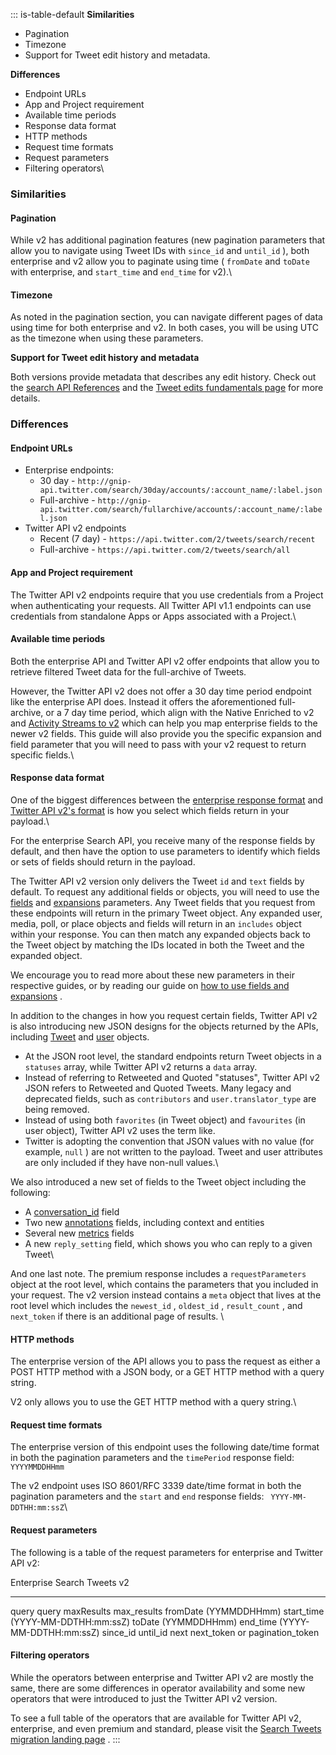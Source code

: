 ::: is-table-default
**Similarities**

-   Pagination
-   Timezone
-   Support for Tweet edit history and metadata.

**Differences**

-   Endpoint URLs
-   App and Project requirement
-   Available time periods
-   Response data format
-   HTTP methods
-   Request time formats
-   Request parameters
-   Filtering operators\

### Similarities

#### Pagination

While v2 has additional pagination features (new pagination parameters
that allow you to navigate using Tweet IDs with ` since_id ` and
` until_id ` ), both enterprise and v2 allow you to paginate using time
( ` fromDate ` and ` toDate ` with enterprise, and ` start_time ` and
` end_time ` for v2).\

#### Timezone

As noted in the pagination section, you can navigate different pages of
data using time for both enterprise and v2. In both cases, you will be
using UTC as the timezone when using these parameters.

**Support for Tweet edit history and metadata**

Both versions provide metadata that describes any edit history. Check
out the [search API
References](/en/docs/twitter-api/tweets/search/api-reference) and the
[Tweet edits fundamentals page](/en/docs/twitter-api/tweet-edits) for
more details.

### Differences

#### Endpoint URLs

-   Enterprise endpoints:
    -   30 day -
        ` http://gnip-api.twitter.com/search/30day/accounts/:account_name/:label.json `
    -   Full-archive -
        ` http://gnip-api.twitter.com/search/fullarchive/accounts/:account_name/:label.json `
-   Twitter API v2 endpoints
    -   Recent (7 day) -
        ` https://api.twitter.com/2/tweets/search/recent `
    -   Full-archive - ` https://api.twitter.com/2/tweets/search/all `

#### App and Project requirement

The Twitter API v2 endpoints require that you use credentials from a
Project when authenticating your requests. All Twitter API v1.1
endpoints can use credentials from standalone Apps or Apps associated
with a Project.\

#### Available time periods

Both the enterprise API and Twitter API v2 offer endpoints that allow
you to retrieve filtered Tweet data for the full-archive of Tweets.

However, the Twitter API v2 does not offer a 30 day time period endpoint
like the enterprise API does. Instead it offers the aforementioned
full-archive, or a 7 day time period, which align with the Native
Enriched to v2 and [Activity Streams to
v2](https://developer.twitter.com/en/docs/twitter-api/migrate/data-formats/activity-streams-to-v2)
which can help you map enterprise fields to the newer v2 fields. This
guide will also provide you the specific expansion and field parameter
that you will need to pass with your v2 request to return specific
fields.\

#### Response data format

One of the biggest differences between the [enterprise response
format](https://developer.twitter.com/en/docs/twitter-api/enterprise/data-dictionary/overview)
and [Twitter API v2's
format](https://developer.twitter.com/en/docs/twitter-api/data-dictionary/introduction)
is how you select which fields return in your payload.\

For the enterprise Search API, you receive many of the response fields
by default, and then have the option to use parameters to identify which
fields or sets of fields should return in the payload.

The Twitter API v2 version only delivers the Tweet ` id ` and ` text `
fields by default. To request any additional fields or objects, you will
need to use the
[fields](https://developer.twitter.com/en/docs/twitter-api/fields) and
[expansions](https://developer.twitter.com/en/docs/twitter-api/expansions)
parameters. Any Tweet fields that you request from these endpoints will
return in the primary Tweet object. Any expanded user, media, poll, or
place objects and fields will return in an ` includes ` object within
your response. You can then match any expanded objects back to the Tweet
object by matching the IDs located in both the Tweet and the expanded
object.

We encourage you to read more about these new parameters in their
respective guides, or by reading our guide on [how to use fields and
expansions](https://developer.twitter.com/en/docs/twitter-api/data-dictionary/using-fields-and-expansions)
.

In addition to the changes in how you request certain fields, Twitter
API v2 is also introducing new JSON designs for the objects returned by
the APIs, including
[Tweet](https://developer.twitter.com/en/docs/twitter-api/data-dictionary/object-model/tweet)
and
[user](https://developer.twitter.com/en/docs/twitter-api/data-dictionary/object-model/user)
objects.

-   At the JSON root level, the standard endpoints return Tweet objects
    in a ` statuses ` array, while Twitter API v2 returns a ` data `
    array.
-   Instead of referring to Retweeted and Quoted \"statuses\", Twitter
    API v2 JSON refers to Retweeted and Quoted Tweets. Many legacy and
    deprecated fields, such as ` contributors ` and
    ` user.translator_type ` are being removed.
-   Instead of using both ` favorites ` (in Tweet object) and
    ` favourites ` (in user object), Twitter API v2 uses the term like.
-   Twitter is adopting the convention that JSON values with no value
    (for example, ` null ` ) are not written to the payload. Tweet and
    user attributes are only included if they have non-null values.\

We also introduced a new set of fields to the Tweet object including the
following:

-   A
    [conversation_id](https://developer.twitter.com/en/docs/twitter-api/conversation-id)
    field
-   Two new
    [annotations](https://developer.twitter.com/en/docs/twitter-api/annotations)
    fields, including context and entities
-   Several new
    [metrics](https://developer.twitter.com/en/docs/twitter-api/metrics)
    fields
-   A new ` reply_setting ` field, which shows you who can reply to a
    given Tweet\

And one last note. The premium response includes a ` requestParameters `
object at the root level, which contains the parameters that you
included in your request. The v2 version instead contains a ` meta `
object that lives at the root level which includes the ` newest_id ` ,
` oldest_id ` , ` result_count ` , and ` next_token ` if there is an
additional page of results. \

#### HTTP methods

The enterprise version of the API allows you to pass the request as
either a POST HTTP method with a JSON body, or a GET HTTP method with a
query string.

V2 only allows you to use the GET HTTP method with a query string.\

#### Request time formats

The enterprise version of this endpoint uses the following date/time
format in both the pagination parameters and the ` timePeriod ` response
field: ` YYYYMMDDHHmm `

The v2 endpoint uses ISO 8601/RFC 3339 date/time format in both the
pagination parameters and the ` start ` and ` end ` response fields:
` YYYY-MM-DDTHH:mm:ssZ`\

#### Request parameters

The following is a table of the request parameters for enterprise and
Twitter API v2:

  Enterprise              Search Tweets v2
  ----------------------- -----------------------------------
  query                   query
  maxResults              max_results
  fromDate (YYMMDDHHmm)   start_time (YYYY-MM-DDTHH:mm:ssZ)
  toDate (YYMMDDHHmm)     end_time (YYYY-MM-DDTHH:mm:ssZ)
                          since_id
                          until_id
  next                    next_token or pagination_token

#### Filtering operators

While the operators between enterprise and Twitter API v2 are mostly the
same, there are some differences in operator availability and some new
operators that were introduced to just the Twitter API v2 version.

To see a full table of the operators that are available for Twitter API
v2, enterprise, and even premium and standard, please visit the [Search
Tweets migration landing
page](/en/docs/twitter-api/tweets/search/migrate) .
:::

